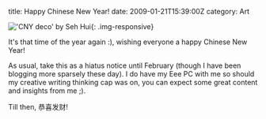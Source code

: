 title: Happy Chinese New Year!
date: 2009-01-21T15:39:00Z
category: Art

!['CNY deco' by Seh Hui](http://img.photobucket.com/albums/v95/seh_hui/livejournal/Photo-0243ModifiedinGIMPImageEditor.jpg){: .img-responsive}

It's that time of the year again :), wishing everyone a happy Chinese New Year!

As usual, take this as a hiatus notice until February (though I have been blogging more sparsely these day). I do have my Eee PC with me so should my creative writing thinking cap was on, you can expect some great content and insights from me ;).

Till then, 恭喜发财!
